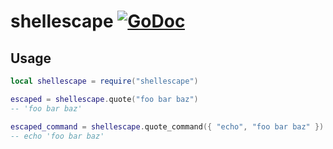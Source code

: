 # shellescape [![GoDoc](https://godoc.org/github.com/lovercode/gopher-lua-libs/shellescape?status.svg)](https://godoc.org/github.com/lovercode/gopher-lua-libs/shellescape)

## Usage

```lua
local shellescape = require("shellescape")

escaped = shellescape.quote("foo bar baz")
-- 'foo bar baz'

escaped_command = shellescape.quote_command({ "echo", "foo bar baz" })
-- echo 'foo bar baz'
```
